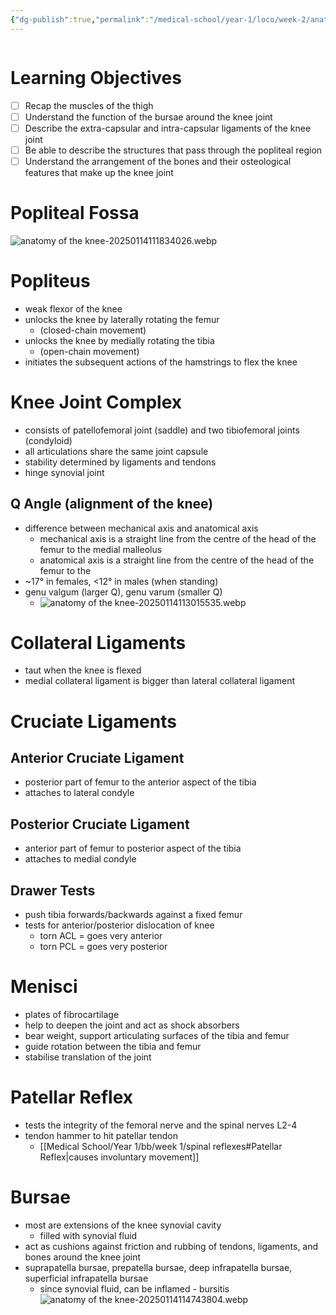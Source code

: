 ```yaml
---
{"dg-publish":true,"permalink":"/medical-school/year-1/loco/week-2/anatomy-of-the-knee/","tags":["loco"],"updated":"2025-03-04T13:41:34.604+00:00"}
---
```


```table-of-contents
```
# Learning Objectives
- [ ] Recap the muscles of the thigh
- [ ] Understand the function of the bursae around the knee joint
- [ ] Describe the extra-capsular and intra-capsular ligaments of the knee joint
- [ ] Be able to describe the structures that pass through the popliteal region
- [ ] Understand the arrangement of the bones and their osteological features that make up the knee joint

# Popliteal Fossa
![anatomy of the knee-20250114111834026.webp](/img/user/Medical%20School/Year%201/loco/week%202/attachments/anatomy%20of%20the%20knee-20250114111834026.webp)

# Popliteus
- weak flexor of the knee
- unlocks the knee by laterally rotating the femur
	- (closed-chain movement)
- unlocks the knee by medially rotating the tibia
	- (open-chain movement)
- initiates the subsequent actions of the hamstrings to flex the knee

# Knee Joint Complex
- consists of patellofemoral joint (saddle) and two tibiofemoral joints (condyloid)
- all articulations share the same joint capsule
- stability determined by ligaments and tendons
- hinge synovial joint
## Q Angle (alignment of the knee)
- difference between mechanical axis and anatomical axis
	- mechanical axis is a straight line from the centre of the head of the femur to the medial malleolus
	- anatomical axis is a straight line from the centre of the head of the femur to the 
- ~17° in females, <12° in males (when standing)
- genu valgum (larger Q), genu varum (smaller Q)
	- ![anatomy of the knee-20250114113015535.webp](/img/user/Medical%20School/Year%201/loco/week%202/attachments/anatomy%20of%20the%20knee-20250114113015535.webp)

# Collateral Ligaments
- taut when the knee is flexed
- medial collateral ligament is bigger than lateral collateral ligament
# Cruciate Ligaments
## Anterior Cruciate Ligament
- posterior part of femur to the anterior aspect of the tibia
- attaches to lateral condyle
## Posterior Cruciate Ligament
- anterior part of femur to posterior aspect of the tibia
- attaches to medial condyle
## Drawer Tests
- push tibia forwards/backwards against a fixed femur
- tests for anterior/posterior dislocation of knee
	- torn ACL = goes very anterior
	- torn PCL = goes very posterior

# Menisci
- plates of fibrocartilage
- help to deepen the joint and act as shock absorbers
- bear weight, support articulating surfaces of the tibia and femur
- guide rotation between the tibia and femur
- stabilise translation of the joint

# Patellar Reflex
- tests the integrity of the femoral nerve and the spinal nerves L2-4
- tendon hammer to hit patellar tendon
	- [[Medical School/Year 1/bb/week 1/spinal reflexes#Patellar Reflex\|causes involuntary movement]]

# Bursae
- most are extensions of the knee synovial cavity
	- filled with synovial fluid
- act as cushions against friction and rubbing of tendons, ligaments, and bones around the knee joint
- suprapatella bursae, prepatella bursae, deep infrapatella bursae, superficial infrapatella bursae
	- since synovial fluid, can be inflamed - bursitis
![anatomy of the knee-20250114114743804.webp](/img/user/Medical%20School/Year%201/loco/week%202/attachments/anatomy%20of%20the%20knee-20250114114743804.webp)